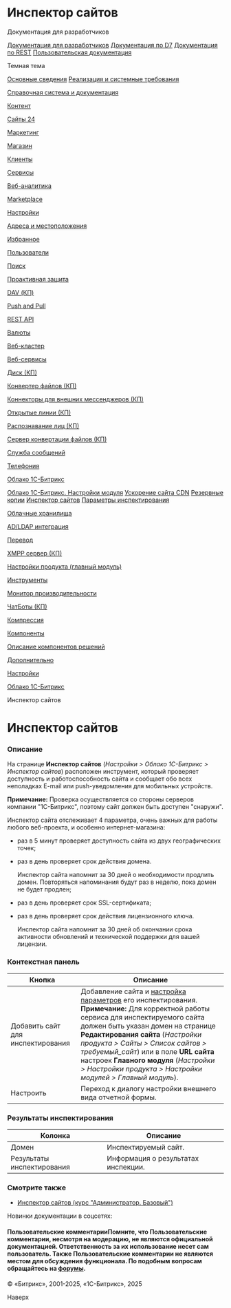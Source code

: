 # Инспектор сайтов

Документация для разработчиков

[Документация для разработчиков](https://dev.1c-bitrix.ru/api_help/)
[Документация по D7](https://dev.1c-bitrix.ru/api_d7/)
[Документация по REST](https://dev.1c-bitrix.ru/rest_help/)
[Пользовательская документация](https://dev.1c-bitrix.ru/user_help/)

Темная тема

[Основные сведения](/user_help/index.php)
[Реализация и системные требования](/user_help/reqintro.php)

[Справочная система и документация](/user_help/help/index.php)

[Контент](/user_help/content/index.php)

[Сайты 24](/user_help/sites24/index.php)

[Маркетинг](/user_help/marketing/index.php)

[Магазин](/user_help/store/index.php)

[Клиенты](/user_help/clients/index.php)

[Сервисы](/user_help/service/index.php)

[Веб-аналитика](/user_help/statistic/index.php)

[Marketplace](/user_help/marketplace/index.php)

[Настройки](/user_help/settings/index.php)

[Адреса и местоположения](/user_help/settings/location/index.php)

[Избранное](/user_help/settings/favorites/index.php)

[Пользователи](/user_help/settings/users/index.php)

[Поиск](/user_help/settings/search/index.php)

[Проактивная защита](/user_help/settings/security/index.php)

[DAV (КП)](/user_help/settings/dav/index.php)

[Push and Pull](/user_help/settings/pull/index.php)

[REST API](/user_help/settings/rest_api/index.php)

[Валюты](/user_help/settings/currency/index.php)

[Веб-кластер](/user_help/settings/cluster/index.php)

[Веб-сервисы](/user_help/settings/webservice/index.php)

[Диск (КП)](/user_help/settings/disk/index.php)

[Конвертер файлов (КП)](/user_help/settings/transformer/index.php)

[Коннекторы для внешних мессенджеров (КП)](/user_help/settings/imconnector/index.php)

[Открытые линии (КП)](/user_help/settings/imopenlines/index.php)

[Распознавание лиц (КП)](/user_help/settings/faceid/index.php)

[Сервер конвертации файлов (КП)](/user_help/settings/transformercontroller/index.php)

[Служба сообщений](/user_help/settings/message_service/index.php)

[Телефония](/user_help/settings/voximplant/index.php)

[Облако 1С-Битрикс](/user_help/settings/bitrixcloud/index.php)

[Облако 1С-Битрикс. Настройки модуля](/user_help/settings/bitrixcloud/settings.php)
[Ускорение сайта CDN](/user_help/settings/bitrixcloud/bitrixcloud_cdn.php)
[Резервные копии](/user_help/settings/bitrixcloud/bitrixcloud_backup.php)
[Инспектор сайтов](/user_help/settings/bitrixcloud/bitrixcloud_monitoring_admin.php)
[Параметры инспектирования](/user_help/settings/bitrixcloud/bitrixcloud_monitoring_edit.php)

[Облачные хранилища](/user_help/settings/clouds/index.php)

[AD/LDAP интеграция](/user_help/settings/ldap/index.php)

[Перевод](/user_help/settings/translate/index.php)

[XMPP сервер (КП)](/user_help/settings/xmpp/index.php)

[Настройки продукта (главный модуль)](/user_help/settings/settings/index.php)

[Инструменты](/user_help/settings/utilities/index.php)

[Монитор производительности](/user_help/settings/perfmon/index.php)

[ЧатБоты (КП)](/user_help/settings/imbot/index.php)

[Компрессия](/user_help/settings/compression/index.php)

[Компоненты](/user_help/components/index.php)

[Описание компонентов решений](/user_help/description_decisions/index.php)

[Дополнительно](/user_help/additional/index.php)

[Настройки](/user_help/settings/index.php)

[Облако 1С-Битрикс](/user_help/settings/bitrixcloud/index.php)

Инспектор сайтов

# Инспектор сайтов

### Описание

На странице **Инспектор сайтов** (*Настройки > Облако 1С-Битрикс > Инспектор сайтов*) расположен инструмент, который проверяет доступность и работоспособность сайта и сообщает обо всех неполадках E-mail или push-уведомления для мобильных устройств.

**Примечание:** Проверка осуществляется со стороны серверов компании "1С-Битрикс", поэтому сайт должен быть доступен "снаружи".

Инспектор сайта отслеживает 4 параметра, очень важных для работы любого веб-проекта, и особенно интернет-магазина:

* раз в 5 минут проверяет доступность сайта из двух географических точек;
* раз в день проверяет срок действия домена.
    
  Инспектор сайта напомнит за 30 дней о необходимости продлить домен. Повторяться напоминания будут раз в неделю, пока домен не будет продлен;
* раз в день проверяет срок SSL-сертификата;
* раз в день проверяет срок действия лицензионного ключа.
    
  Инспектор сайта напомнит за 30 дней об окончании срока активности обновлений и технической поддержки для вашей лицензии.

### Контекстная панель

| Кнопка | Описание |
| --- | --- |
| Добавить сайт для инспектирования | Добавление сайта и [настройка параметров](/user_help/settings/bitrixcloud/bitrixcloud_monitoring_edit.php) его инспектирования.   **Примечание:** Для корректной работы сервиса для инспектируемого сайта должен быть указан домен на странице **Редактирования сайта** (*Настройки продукта > Сайты > Список сайтов > требуемый\_сайт*) или в поле **URL сайта** настроек **Главного модуля** (*Настройки > Настройки продукта > Настройки модулей > Главный модуль*). |
| Настроить | Переход к диалогу настройки внешнего вида отчетной формы. |

### Результаты инспектирования

| Колонка | Описание |
| --- | --- |
| Домен | Инспектируемый сайт. |
| Результаты инспектирования | Информация о результатах инспекции. |

### Смотрите также

* [Инспектор сайтов (курс "Администратор. Базовый")](https://dev.1c-bitrix.ru/learning/course/index.php?COURSE_ID=35&LESSON_ID=5517)

Новинки документации в соцсетях:

#### Пользовательские комментарииПомните, что Пользовательские комментарии, несмотря на модерацию, не являются официальной документацией. Ответственность за их использование несет сам пользователь. Также Пользовательские комментарии не являются местом для обсуждения функционала. По подобным вопросам обращайтесь на [форумы](http://dev.1c-bitrix.ru/community/forums/group1/).

© «Битрикс», 2001-2025, «1С-Битрикс», 2025

Наверх